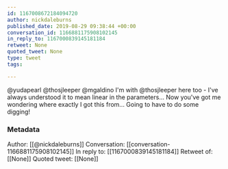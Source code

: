 ```yaml
---
id: 1167008672184094720
author: nickdaleburns
published_date: 2019-08-29 09:38:44 +00:00
conversation_id: 1166881175908102145
in_reply_to: 1167000839145181184
retweet: None
quoted_tweet: None
type: tweet
tags:

---
```


@yudapearl @thosjleeper @mgaldino I'm with @thosjleeper here too - I've always understood it to mean linear in the parameters... Now you've got me wondering where exactly I got this from... Going to have to do some digging!

### Metadata

Author: [[@nickdaleburns]]
Conversation: [[conversation-1166881175908102145]]
In reply to: [[1167000839145181184]]
Retweet of: [[None]]
Quoted tweet: [[None]]
